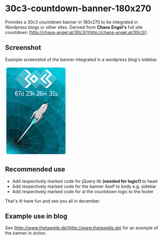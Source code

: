 30c3-countdown-banner-180x270
=============================

Provides a 30c3 countdown banner in 180x270 to be integrated in Wordpress blogs or other sites. Derived from **Chaos Engel's** full site countdown [http://chaos-angel.at/30c3/](http://chaos-angel.at/30c3/)

## Screenshot

Example screenshot of the banner integrated in a wordpress blog's sidebar.

![image](https://github.com/trailblazr/30c3-countdown-banner-180x270/blob/master/30c3_banner_example.png?raw=true)

## Recommended use

* Add respectively marked code for jQuery lib **(needed for logic!)** to head
* Add respectively marked code for the banner itself to body e.g. sidebar
* Add respectively marked code for al the countdown logic to the footer

That's it! have fun and see you all in december.

## Example use in blog

See [http://www.thetawelle.de](http://www.thetawelle.de) for an example of the banner in action.